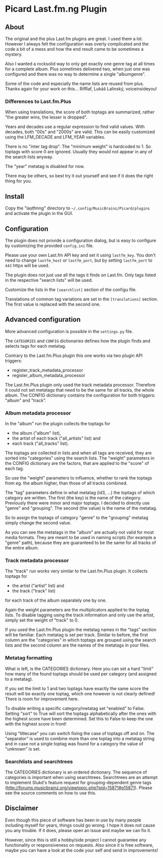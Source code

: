 # Picard Last.fm.ng Plugin

## About

The original and the plus Last.fm plugins are great. I used them a lot.
However I always felt the configuration was overly complicated and the code
a bit of a mess and how the end result came to be sometimes a mystery.

Also I wanted a rocksolid way to only get exactly one genre tag at all times 
for a complete album. Plus sometimes delivered two, when just one was 
configured and there was no way to determine a single "albumgenre".

Some of the code and especially the name lists are reused from plus. Thanks
again for your work on this... RifRaf, Lukáš Lalinský, voiceinsideyou!

### Differences to Last.fm.Plus

When using translations, the score of both toptags are summarized, rather 
"the greater wins, the lesser is dropped".

Years and decades use a regular expression to find valid values. With decades,
both "00s" and "2000s" are valid. This can be easily customized using the
LFM_DECADE and LFM_YEAR variables.

There is no "inter tag drop". The "minimum weight" is hardcoded to 1. So toptags
with score 0 are ignored. Usually they would not appear in any of the search
lists anyway.

The "year" metatag is disabled for now.

There may be others, so best try it out yourself and see if it does the right
thing for you.


## Install

Copy the "lastfmng" directory to ``~/.config/MusicBrainz/Picard/plugins`` and
activate the plugin in the GUI.


## Configuration

The plugin does not provide a configuration dialog, but is easy to configure
by customizing the provided ``config.ini`` file.

Please use your own Last.fm API key and set it using ``lastfm_key``.
You don't need to change ``lastfm_host`` or ``lastfm_port``, but by setting
``lastfm_port`` to ``443`` https will be used.

The plugin does not just use all the tags it finds on Last.fm.
Only tags listed in the respective "search lists" will be used.

Customize the lists in the ``[searchlist]`` section of the configu file.

Translations of common tag variations are set in the ``[translations]`` section.
The first value is replaced with the second one.


## Advanced configuration

More advanced configuration is possible in the ``settings.py`` file.

The ``CATEGORIES`` and ``CONFIG`` dictionaries defines how the plugin finds and
selects tags for each metatag.

Contrary to the Last.fm.Plus plugin this one works via two plugin API triggers:

- register_track_metadata_processor
- register_album_metadata_processor

The Last.fm.Plus plugin only used the track metadata processor. Therefore
it could not set metatags that need to be the same for all tracks, the whole
album. The CONFIG dictionary contains the configuration for both triggers: 
"album" and "track".


### Album metadata processor

In the "album" run the plugin collects the toptags for 

- the album ("album" list), 
- the artist of each track  ("all_artists" list) and 
- each track ("all_tracks" list). 

The toptags are collected in lists and when all tags are received, they are
sorted into "categories" using the search lists. The "weight" parameters in the 
CONFIG dictionary are the factors, that are applied to the "score" of each tag.

So use the "weight" parameters to influence, whether to rank the toptags from 
eg. the album higher, than those of all tracks combined.

The "tag" parameters define in what metatag (id3, ...) the toptags of which 
category are written. The first (the key) is the name of the category. 
Previously there were minor and major toptags. I decided to directly use 
"genre" and "grouping". The second (the value) is the name of the metatag.

So to assign the toptags of category "genre" to the "grouping" metatag simply
change the second value.

As you can see the metatags in the "album" are actually not valid for most media
formats. They are meant to be used in naming scripts (for example a "genre"
path), because they are guaranteed to be the same for all tracks of the entire
album.


### Track metadata processor

The "track" run works very similar to the Last.fm.Plus plugin. It collects 
toptags for

- the artist ("artist" list) and
- the track ("track" list)

for each track of the album separately one by one.

Again the weight parameters are the multiplicators applied to the toptag lists.
To disable tagging using the track information and only use the artist, simply 
set the weight of "track" to 0.

If you used the Last.fm.Plus plugin the metatag names in the "tags" section will
be familiar. Each metatag is set per track. Similar to before, the first column
are the "categories" in which toptags are grouped using the search lists and the
second column are the names of the metatags in your files.


### Metatag formatting 

What is left, is the CATEGORIES dictionary. Here you can set a hard "limit" how
many of the found toptags should be used per category (and assigned to a
metatag).

If you set the limit to 1 and two toptags have exactly the same score the result
will be exactly one toptag, which one however is not clearly defined! There is
room for improvement here.

To disable writing a specific category/metatag set "enabled" to False. Setting
"sort" to True will sort the toptags alphabetically after the ones with the
highest score have been determined. Set this to False to keep the one with the
highest score in front!

Using "titlecase" you can switch fixing the case of toptags off and on. The
"separator" is used to combine more than one toptag into a metatag string and in
case not a single toptag was found for a category the value of "unknown" is set.


### Searchlists and searchtrees

The CATEGORIES dictionary is an ordered dictionary. The sequence of categories
is important when using searchtrees. Searchtrees are an attempt to implement
Slukd's feature request for grouping-dependent genre tags
(http://forums.musicbrainz.org/viewtopic.php?pid=15871#p15871). Please see the
source comments on how to use this.


## Disclaimer

Even though this piece of software has been in use by many people including
myself for years, things could go wrong. I hope it does not cause you any 
trouble. If it does, please open an issue and maybe we can fix it.

However, since this is still a hobby/side project I cannot guarantee any 
functionality or responsiveness on requests. Also since it is free software,
maybe you can have a look at the code your self and send in improvements!

